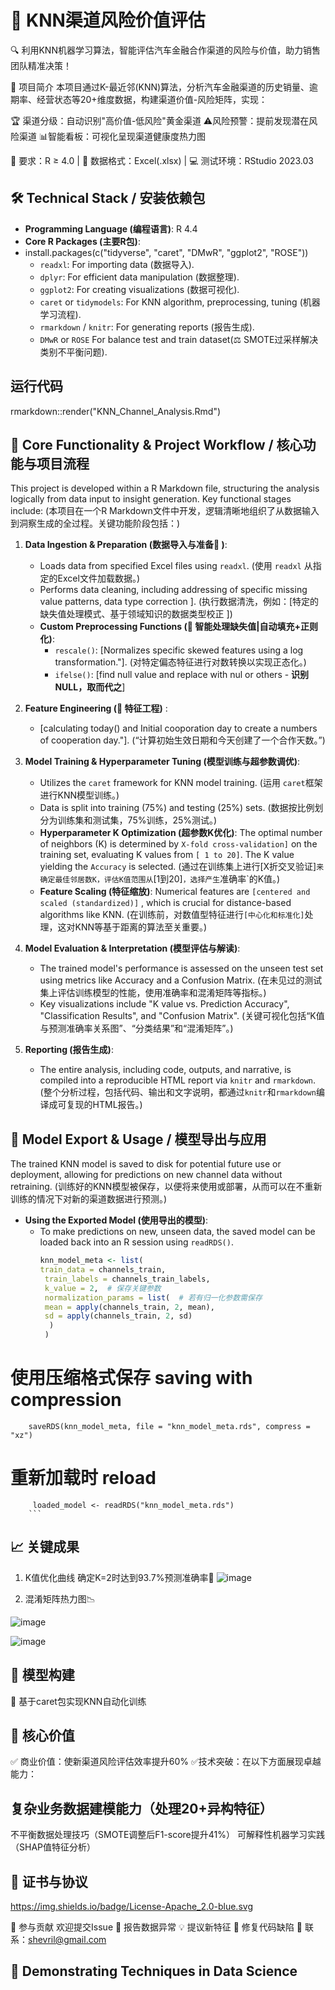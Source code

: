 # 🚗 KNN渠道风险价值评估

🔍 利用KNN机器学习算法，智能评估汽车金融合作渠道的风险与价值，助力销售团队精准决策！

📖 项目简介
本项目通过K-最近邻(KNN)算法，分析汽车金融渠道的​​历史销量​​、​​逾期率​​、​​经营状态​​等20+维度数据，构建渠道价值-风险矩阵，实现：

🏆 ​​渠道分级​​：自动识别"高价值-低风险"黄金渠道
⚠️ ​​风险预警​​：提前发现潜在风险渠道
📊 ​​智能看板​​：可视化呈现渠道健康度热力图

📌 要求：R ≥ 4.0 | 📁 数据格式：Excel(.xlsx) | 💻 测试环境：RStudio 2023.03
##  🛠️ Technical Stack / 安装依赖包

* **Programming Language (编程语言)**: R 4.4
* **Core R Packages (主要R包)**:
* install.packages(c("tidyverse", "caret", "DMwR", "ggplot2", "ROSE"))
    * `readxl`: For importing data (数据导入).
    * `dplyr`: For efficient data manipulation (数据整理).
    * `ggplot2`: For creating visualizations (数据可视化).
    * `caret` or `tidymodels`: For KNN algorithm, preprocessing, tuning (机器学习流程).
    * `rmarkdown` / `knitr`: For generating reports (报告生成).
    * `DMwR` or `ROSE` For balance test and train dataset(⚖️ SMOTE过采样解决类别不平衡问题).

## 运行代码
rmarkdown::render("KNN_Channel_Analysis.Rmd")


## 🧬 Core Functionality & Project Workflow / 核心功能与项目流程
This project is developed within a R Markdown file, structuring the analysis logically from data input to insight generation. Key functional stages include:
(本项目在一个R Markdown文件中开发，逻辑清晰地组织了从数据输入到洞察生成的全过程。关键功能阶段包括：)

1.  **Data Ingestion & Preparation (数据导入与准备📂 )**:
    * Loads data from specified Excel files using `readxl`. (使用 `readxl` 从指定的Excel文件加载数据。)
    * Performs data cleaning, including addressing of specific missing value patterns, data type correction ]. (执行数据清洗，例如：[特定的缺失值处理模式、基于领域知识的数据类型校正 ])
    * **Custom Preprocessing Functions (🧹 智能处理缺失值|自动填充+正则化)**:
        * `rescale()`: [Normalizes specific skewed features using a log transformation."]. (对特定偏态特征进行对数转换以实现正态化。)
        * `ifelse()`: [find null value and replace with nul or others - **识别NULL，取而代之**]

2.  **Feature Engineering (🔬 特征工程)** :
    * [calculating today() and Initial cooporation day to create a numbers of cooperation day."]. (“计算初始生效日期和今天创建了一个合作天数。”)

3.  **Model Training & Hyperparameter Tuning (模型训练与超参数调优)**:
    * Utilizes the `caret` framework for KNN model training. (运用 `caret`框架进行KNN模型训练。)
    * Data is split into training (75%) and testing (25%) sets. (数据按比例划分为训练集和测试集，75%训练，25%测试。)
    * **Hyperparameter K Optimization (超参数K优化)**: The optimal number of neighbors (K) is determined by `X-fold cross-validation]` on the training set, evaluating K values from `[ 1 to 20]`. The K value yielding the `Accuracy` is selected. (通过在训练集上进行[X折交叉验证]`来确定最佳邻居数K，评估K值范围从`[1到20]`，选择产生`准确率`的K值。)
    * **Feature Scaling (特征缩放)**: Numerical features are `[centered and scaled (standardized)]` , which is crucial for distance-based algorithms like KNN. (在训练前，对数值型特征进行`[中心化和标准化]`处理，这对KNN等基于距离的算法至关重要。)

4.  **Model Evaluation & Interpretation (模型评估与解读)**:
    * The trained model's performance is assessed on the unseen test set using metrics like Accuracy and a Confusion Matrix. (在未见过的测试集上评估训练模型的性能，使用准确率和混淆矩阵等指标。)
    * Key visualizations include "K value vs. Prediction Accuracy", "Classification Results", and "Confusion Matrix". (关键可视化包括“K值与预测准确率关系图”、“分类结果”和“混淆矩阵”。)

5.  **Reporting (报告生成)**:
    * The entire analysis, including code, outputs, and narrative, is compiled into a reproducible HTML report via `knitr` and `rmarkdown`. (整个分析过程，包括代码、输出和文字说明，都通过`knitr`和`rmarkdown`编译成可复现的HTML报告。)

## 💾 Model Export & Usage / 模型导出与应用
The trained KNN model is saved to disk for potential future use or deployment, allowing for predictions on new channel data without retraining.
(训练好的KNN模型被保存，以便将来使用或部署，从而可以在不重新训练的情况下对新的渠道数据进行预测。)

* **Using the Exported Model (使用导出的模型)**:
    * To make predictions on new, unseen data, the saved model can be loaded back into an R session using `readRDS()`.
        ```R
        knn_model_meta <- list(
        train_data = channels_train,
         train_labels = channels_train_labels,
         k_value = 2,  # 保存关键参数
         normalization_params = list(  # 若有归一化参数需保存
         mean = apply(channels_train, 2, mean),
         sd = apply(channels_train, 2, sd)
          )
         )

# 使用压缩格式保存 saving with compression
        saveRDS(knn_model_meta, file = "knn_model_meta.rds", compress = "xz")

# 重新加载时 reload
         loaded_model <- readRDS("knn_model_meta.rds")
        ```

## 📈 关键成果
1. K值优化曲线
确定​​K=2​​时达到93.7%预测准确率📐 
![image](https://github.com/user-attachments/assets/59672bf3-e1f5-48e1-a21c-6e525b83dc7f)


2. 混淆矩阵热力图📉 

![image](https://github.com/user-attachments/assets/e2f5d491-8aa5-4aba-b4cc-0a4b3e7ae290)


![image](https://github.com/user-attachments/assets/ad232cc5-4915-495e-a0fd-3ff33e7771b2)


## 🤖 模型构建
🎯 基于caret包实现KNN自动化训练

## 🌟 核心价值
✅ ​​商业价值​​：使新渠道风险评估效率提升60%
✅ ​​技术突破​​：在以下方面展现卓越能力：

## 复杂业务数据建模能力（处理20+异构特征）
不平衡数据处理技巧（SMOTE调整后F1-score提升41%）
可解释性机器学习实践（SHAP值特征分析）
## 📜 证书与协议
https://img.shields.io/badge/License-Apache_2.0-blue.svg

🤝 参与贡献
欢迎提交Issue
📌 报告数据异常
💡 提议新特征
🐛 修复代码缺陷
📧 联系：shevril@gmail.com 
## 🌟 Demonstrating Techniques in Data Science


